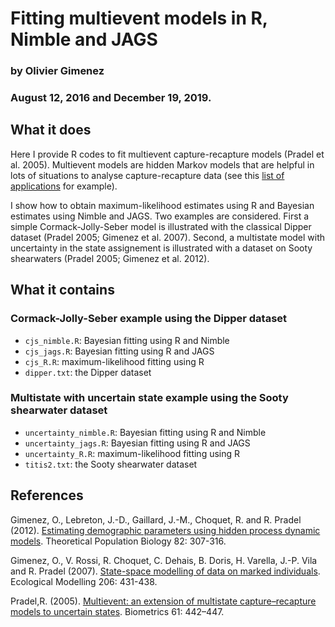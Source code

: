 # Fitting multievent models in R, Nimble and JAGS
### by Olivier Gimenez
### August 12, 2016 and December 19, 2019.

## What it does

Here I provide R codes to fit multievent capture-recapture models (Pradel et al. 2005). Multievent models are hidden Markov models that are helpful in lots of situations to analyse capture-recapture data (see this [list of applications](https://multievent.sciencesconf.org/resource/page/id/9) for example). 

I show how to obtain maximum-likelihood estimates using R and Bayesian estimates using Nimble and JAGS. Two examples are considered. First a simple Cormack-Jolly-Seber model is illustrated with the classical Dipper dataset (Pradel 2005; Gimenez et al. 2007). Second, a multistate model with uncertainty in the state assignement is illustrated with a dataset on Sooty shearwaters (Pradel 2005; Gimenez et al. 2012).

## What it contains

### Cormack-Jolly-Seber example using the Dipper dataset
* `cjs_nimble.R`: Bayesian fitting using R and Nimble
* `cjs_jags.R`: Bayesian fitting using R and JAGS
* `cjs_R.R`: maximum-likelihood fitting using R
* `dipper.txt`: the Dipper dataset

### Multistate with uncertain state example using the Sooty shearwater dataset
* `uncertainty_nimble.R`: Bayesian fitting using R and Nimble
* `uncertainty_jags.R`: Bayesian fitting using R and JAGS
* `uncertainty_R.R`: maximum-likelihood fitting using R
* `titis2.txt`: the Sooty shearwater dataset

## References

Gimenez, O., Lebreton, J.-D., Gaillard, J.-M., Choquet, R. and R. Pradel (2012). [Estimating demographic parameters using hidden process dynamic models](https://dl.dropboxusercontent.com/u/23160641/my-pubs/Gimenezetal2012TPB.pdf). Theoretical Population Biology 82: 307-316.

Gimenez, O., V. Rossi, R. Choquet, C. Dehais, B. Doris, H. Varella, J.-P. Vila and R. Pradel (2007). [State-space modelling of data on marked individuals](https://dl.dropboxusercontent.com/u/23160641/my-pubs/Gimenezetal2007EcologicalModelling.pdf). Ecological Modelling 206: 431-438.

Pradel,R. (2005). [Multievent: an extension of multistate capture–recapture models to uncertain states](http://200.46.218.171/bds-cbc/sites/default/files/Pradel%20Biometrics%202005.pdf). Biometrics 61: 442–447.

